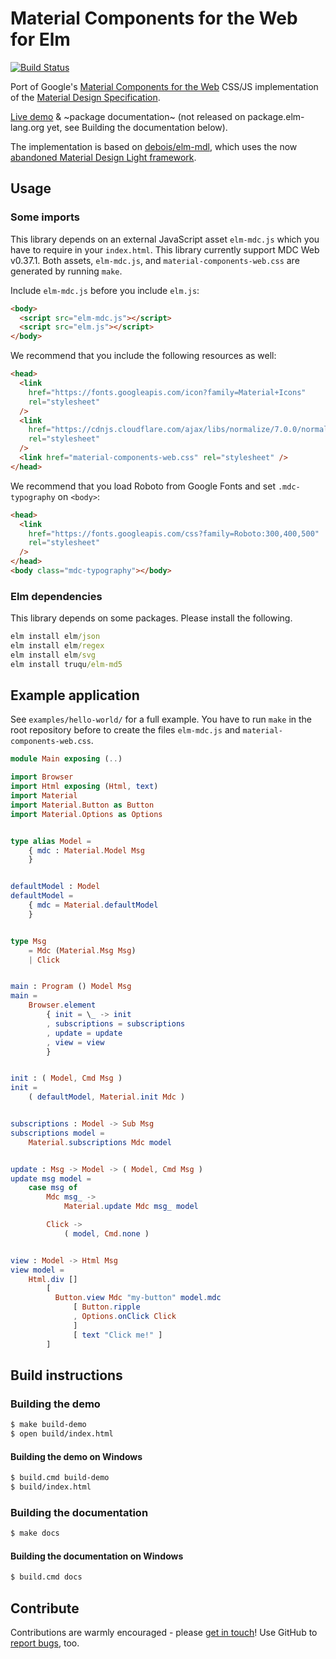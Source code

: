 # Material Components for the Web for Elm

[![Build Status](https://api.travis-ci.org/aforemny/elm-mdc.svg?branch=master)](https://travis-ci.org/aforemny/elm-mdc/)

Port of Google's
[Material Components for the Web](https://material.io/components/web/)
CSS/JS implementation of the
[Material Design Specification](https://www.google.com/design/spec/material-design/introduction.html).

[Live demo](https://aforemny.github.io/elm-mdc/) &
~package documentation~ (not released on package.elm-lang.org yet, see Building
the documentation below).

The implementation is based on
[debois/elm-mdl](https://github.com/debois/elm-mdl),
which uses the now
[abandoned Material Design Light framework](https://github.com/google/material-design-lite).

## Usage

### Some imports

This library depends on an external JavaScript asset `elm-mdc.js` which you
have to require in your `index.html`. This library currently support MDC Web
v0.37.1. Both assets, `elm-mdc.js`, and `material-components-web.css` are
generated by running `make`.

Include `elm-mdc.js` before you include `elm.js`:

```html
<body>
  <script src="elm-mdc.js"></script>
  <script src="elm.js"></script>
</body>
```

We recommend that you include the following resources as well:

```html
<head>
  <link
    href="https://fonts.googleapis.com/icon?family=Material+Icons"
    rel="stylesheet"
  />
  <link
    href="https://cdnjs.cloudflare.com/ajax/libs/normalize/7.0.0/normalize.min.css"
    rel="stylesheet"
  />
  <link href="material-components-web.css" rel="stylesheet" />
</head>
```

We recommend that you load Roboto from Google Fonts and set `.mdc-typography`
on `<body>`:

```html
<head>
  <link
    href="https://fonts.googleapis.com/css?family=Roboto:300,400,500"
    rel="stylesheet"
  />
</head>
<body class="mdc-typography"></body>
```

### Elm dependencies

This library depends on some packages. Please install the following.

```cmd
elm install elm/json
elm install elm/regex
elm install elm/svg
elm install truqu/elm-md5
```

## Example application

See `examples/hello-world/` for a full example. You have to run `make` in the
root repository before to create the files `elm-mdc.js` and
`material-components-web.css`.

```elm
module Main exposing (..)

import Browser
import Html exposing (Html, text)
import Material
import Material.Button as Button
import Material.Options as Options


type alias Model =
    { mdc : Material.Model Msg
    }


defaultModel : Model
defaultModel =
    { mdc = Material.defaultModel
    }


type Msg
    = Mdc (Material.Msg Msg)
    | Click


main : Program () Model Msg
main =
    Browser.element
        { init = \_ -> init
        , subscriptions = subscriptions
        , update = update
        , view = view
        }


init : ( Model, Cmd Msg )
init =
    ( defaultModel, Material.init Mdc )


subscriptions : Model -> Sub Msg
subscriptions model =
    Material.subscriptions Mdc model


update : Msg -> Model -> ( Model, Cmd Msg )
update msg model =
    case msg of
        Mdc msg_ ->
            Material.update Mdc msg_ model

        Click ->
            ( model, Cmd.none )


view : Model -> Html Msg
view model =
    Html.div []
        [
          Button.view Mdc "my-button" model.mdc
              [ Button.ripple
              , Options.onClick Click
              ]
              [ text "Click me!" ]
        ]
```

## Build instructions

### Building the demo

```sh
$ make build-demo
$ open build/index.html
```

#### Building the demo on Windows

```sh
$ build.cmd build-demo
$ build/index.html
```

### Building the documentation

```sh
$ make docs
```

#### Building the documentation on Windows

```sh
$ build.cmd docs
```

## Contribute

Contributions are warmly encouraged - please
[get in touch](https://github.com/aforemny/elm-mdc/issues)! Use GitHub to
[report bugs](https://github.com/aforemny/elm-mdc/issues), too.
